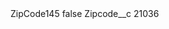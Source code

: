 <?xml version="1.0" encoding="UTF-8"?>
<CustomMetadata xmlns="http://soap.sforce.com/2006/04/metadata" xmlns:xsi="http://www.w3.org/2001/XMLSchema-instance" xmlns:xsd="http://www.w3.org/2001/XMLSchema">
    <label>ZipCode145</label>
    <protected>false</protected>
    <values>
        <field>Zipcode__c</field>
        <value xsi:type="xsd:string">21036</value>
    </values>
</CustomMetadata>
